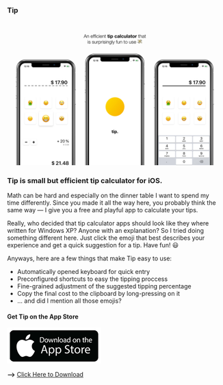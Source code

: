 ### Tip

![Tip App Banner](tip_wallpaper.png)

### Tip is small but efficient tip calculator for iOS.

Math can be hard and especially on the dinner table I want to spend my time differently. 
Since you made it all the way here, you probably think the same way — I give you a free and playful app to calculate your tips. 

Really, who decided that tip calculator apps should look like they where written for Windows XP? 
Anyone with an explanation? 
So I tried doing something different here.
Just click the emoji that best describes your experience and get a quick suggestion for a tip.
Have fun! 😃

Anyways, here are a few things that make Tip easy to use:

- Automatically opened keyboard for quick entry
- Preconfigured shortcuts to easy the tipping proccess
- Fine-grained adjustment of the suggested tipping percentage
- Copy the final cost to the clipboard by long-pressing on it
- ... and did I mention all those emojis?

#### Get Tip on the App Store

![Get Ping on the appstore](download_appstore.png)

**-->** [Click Here to Download](https://frhlch.at/f/tip?app=1)
